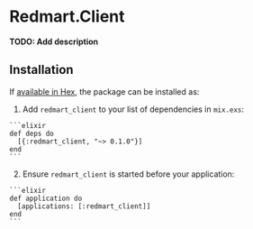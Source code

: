 # Redmart.Client

**TODO: Add description**

## Installation

If [available in Hex](https://hex.pm/docs/publish), the package can be installed as:

  1. Add `redmart_client` to your list of dependencies in `mix.exs`:

    ```elixir
    def deps do
      [{:redmart_client, "~> 0.1.0"}]
    end
    ```

  2. Ensure `redmart_client` is started before your application:

    ```elixir
    def application do
      [applications: [:redmart_client]]
    end
    ```

